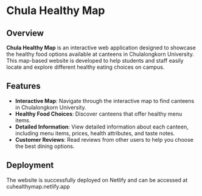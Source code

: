 # Chula Healthy Map

## Overview
**Chula Healthy Map** is an interactive web application designed to showcase the healthy food options available at canteens in Chulalongkorn University. This map-based website is developed to help students and staff easily locate and explore different healthy eating choices on campus.

## Features
- **Interactive Map**: Navigate through the interactive map to find canteens in Chulalongkorn University.
- **Healthy Food Choices**: Discover canteens that offer healthy menu items.
- **Detailed Information**: View detailed information about each canteen, including menu items, prices, health attributes, and taste notes.
- **Customer Reviews**: Read reviews from other users to help you choose the best dining options.

## Deployment
The website is successfully deployed on Netlify and can be accessed at cuhealthymap.netlify.app

